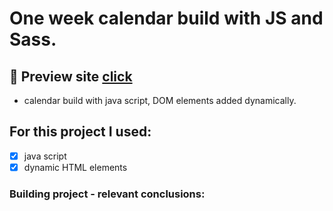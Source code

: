 # One week calendar build with JS and Sass.

## 🎥 Preview site [click](https://ultran.github.io/JS_calendar/)

- calendar build with java script, DOM elements added dynamically.

## **For this project I used:**

- [x] java script
- [x] dynamic HTML elements

### Building project - relevant conclusions:
